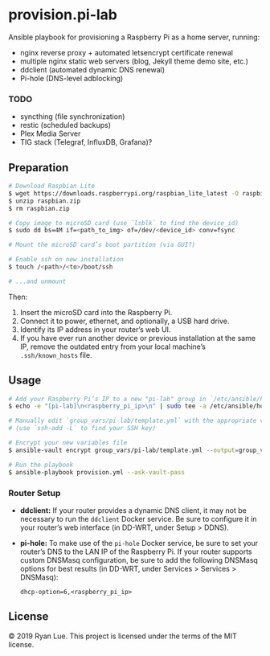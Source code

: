 provision.pi-lab
================

Ansible playbook for provisioning a Raspberry Pi as a home server, running:

* nginx reverse proxy + automated letsencrypt certificate renewal
* multiple nginx static web servers (blog, Jekyll theme demo site, etc.)
* ddclient (automated dynamic DNS renewal)
* Pi-hole (DNS-level adblocking)

### TODO

* syncthing (file synchronization)
* restic (scheduled backups)
* Plex Media Server
* TIG stack (Telegraf, InfluxDB, Grafana)?

Preparation
-----------

```sh
# Download Raspbian Lite
$ wget https://downloads.raspberrypi.org/raspbian_lite_latest -O raspbian.zip
$ unzip raspbian.zip
$ rm raspbian.zip

# Copy image to microSD card (use `lsblk` to find the device_id)
$ sudo dd bs=4M if=<path_to_img> of=/dev/<device_id> conv=fsync

# Mount the microSD card’s boot partition (via GUI?)

# Enable ssh on new installation
$ touch /<path>/<to>/boot/ssh

# ...and unmount
```

Then:

1. Insert the microSD card into the Raspberry Pi.
2. Connect it to power, ethernet, and optionally, a USB hard drive.
3. Identify its IP address in your router’s web UI.
4. If you have ever run another device or previous installation at the same IP,
   remove the outdated entry from your local machine’s `.ssh/known_hosts` file.

Usage
-----

```sh
# Add your Raspberry Pi’s IP to a new "pi-lab" group in `/etc/ansible/hosts`
$ echo -e "[pi-lab]\n<raspberry_pi_ip>\n" | sudo tee -a /etc/ansible/hosts

# Manually edit `group_vars/pi-lab/template.yml` with the appropriate values
# (use `ssh-add -L` to find your SSH key)

# Encrypt your new variables file
$ ansible-vault encrypt group_vars/pi-lab/template.yml --output=group_vars/pi-lab/vault

# Run the playbook
$ ansible-playbook provision.yml --ask-vault-pass
```

### Router Setup

* **ddclient:**
  If your router provides a dynamic DNS client, it may not be necessary to run
  the `ddclient` Docker service. Be sure to configure it in your router’s
  web interface (in DD-WRT, under Setup > DDNS).

* **pi-hole:**
  To make use of the `pi-hole` Docker service, be sure to set your router’s
  DNS to the LAN IP of the Raspberry Pi. If your router supports custom
  DNSMasq configuration, be sure to add the following DNSMasq options for best
  results (in DD-WRT, under Services > Services > DNSMasq):

  ```
  dhcp-option=6,<raspberry_pi_ip>
  ```

License
-------

© 2019 Ryan Lue. This project is licensed under the terms of the MIT license.
